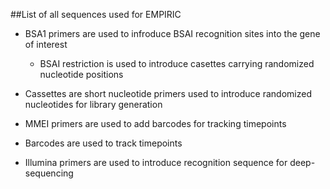##List of all sequences used for EMPIRIC

* BSA1 primers are used to infroduce BSAI recognition sites into the gene of interest
  * BSAI restriction is used to introduce casettes carrying randomized nucleotide positions

* Cassettes are short nucleotide primers used to introduce randomized nucleotides for library generation

* MMEI primers are used to add barcodes for tracking timepoints

* Barcodes are used to track timepoints

* Illumina primers are used to introduce recognition sequence for deep-sequencing

